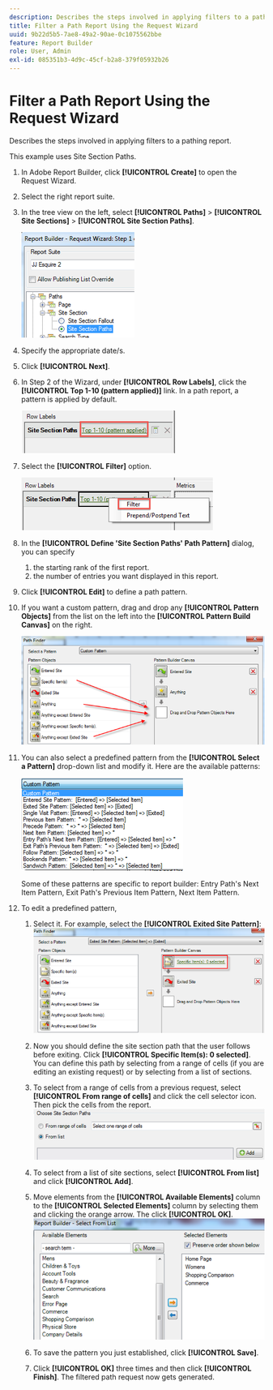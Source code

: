 ```yaml
---
description: Describes the steps involved in applying filters to a pathing report.
title: Filter a Path Report Using the Request Wizard
uuid: 9b22d5b5-7ae8-49a2-90ae-0c1075562bbe
feature: Report Builder
role: User, Admin
exl-id: 085351b3-4d9c-45cf-b2a8-379f05932b26
---
```

# Filter a Path Report Using the Request Wizard

Describes the steps involved in applying filters to a pathing report.

This example uses Site Section Paths.

1. In Adobe Report Builder, click **[!UICONTROL Create]** to open the Request Wizard.
1. Select the right report suite.
1. In the tree view on the left, select **[!UICONTROL Paths]** > **[!UICONTROL Site Sections]** > **[!UICONTROL Site Section Paths]**.

   ![](assets/site_section_path_1.png)

1. Specify the appropriate date/s.
1. Click **[!UICONTROL Next]**.
1. In Step 2 of the Wizard, under **[!UICONTROL Row Labels]**, click the **[!UICONTROL Top 1-10 (pattern applied)]** link. In a path report, a pattern is applied by default.

   ![](assets/site_section_path_2.png)

1. Select the **[!UICONTROL Filter]** option.

   ![](assets/filter_option.png)

1. In the **[!UICONTROL Define 'Site Section Paths' Path Pattern]** dialog, you can specify
   1. the starting rank of the first report.
   1. the number of entries you want displayed in this report.
1. Click **[!UICONTROL Edit]** to define a path pattern.
1. If you want a custom pattern, drag and drop any **[!UICONTROL Pattern Objects]** from the list on the left into the **[!UICONTROL Pattern Build Canvas]** on the right.

   ![](assets/custom_pattern.png)

1. You can also select a predefined pattern from the **[!UICONTROL Select a Pattern]** drop-down list and modify it. Here are the available patterns:

   ![](assets/select_a_pattern.png)

   Some of these patterns are specific to report builder: Entry Path's Next Item Pattern, Exit Path's Previous Item Pattern, Next Item Pattern.
1. To edit a predefined pattern,
   1. Select it. For example, select the **[!UICONTROL Exited Site Pattern]**: ![](assets/exited_site_pattern.png)

   1. Now you should define the site section path that the user follows before exiting. Click **[!UICONTROL Specific Item(s): 0 selected]**. You can define this path by selecting from a range of cells (if you are editing an existing request) or by selecting from a list of sections.
   1. To select from a range of cells from a previous request, select **[!UICONTROL From range of cells]** and click the cell selector icon. Then pick the cells from the report. ![](assets/choose_site_section_paths.png)

   1. To select from a list of site sections, select **[!UICONTROL From list]** and click **[!UICONTROL Add]**.
   1. Move elements from the **[!UICONTROL Available Elements]** column to the **[!UICONTROL Selected Elements]** column by selecting them and clicking the orange arrow. The click **[!UICONTROL OK]**. ![](assets/move_site_section_elements.png)

   1. To save the pattern you just established, click **[!UICONTROL Save]**.
   1. Click **[!UICONTROL OK]** three times and then click **[!UICONTROL Finish]**. The filtered path request now gets generated.
